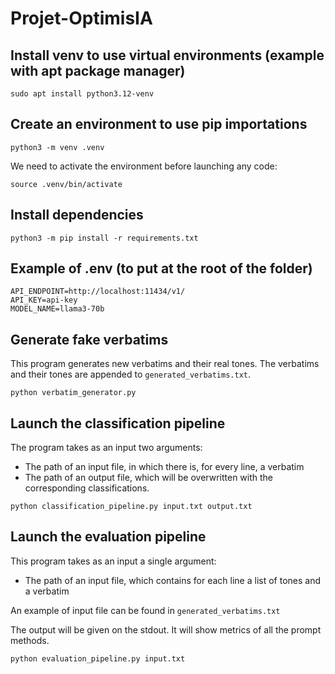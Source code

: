 # Projet-OptimisIA


## Install venv to use virtual environments (example with apt package manager)
```
sudo apt install python3.12-venv
```

## Create an environment to use pip importations
```
python3 -m venv .venv
```
We need to activate the environment before launching any code:
```
source .venv/bin/activate
```

## Install dependencies
```
python3 -m pip install -r requirements.txt
```

## Example of .env (to put at the root of the folder)
```
API_ENDPOINT=http://localhost:11434/v1/
API_KEY=api-key
MODEL_NAME=llama3-70b
```

## Generate fake verbatims
This program generates new verbatims and their real tones. The verbatims and their tones are appended to `generated_verbatims.txt`.
```
python verbatim_generator.py
```

## Launch the classification pipeline
The program takes as an input two arguments:
- The path of an input file, in which there is, for every line, a verbatim
- The path of an output file, which will be overwritten with the corresponding classifications.
```
python classification_pipeline.py input.txt output.txt
```

## Launch the evaluation pipeline
This program takes as an input a single argument:
- The path of an input file, which contains for each line a list of tones and a verbatim

An example of input file can be found in `generated_verbatims.txt`

The output will be given on the stdout. It will show metrics of all the prompt methods.
```
python evaluation_pipeline.py input.txt
```
